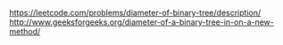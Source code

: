 https://leetcode.com/problems/diameter-of-binary-tree/description/
http://www.geeksforgeeks.org/diameter-of-a-binary-tree-in-on-a-new-method/
